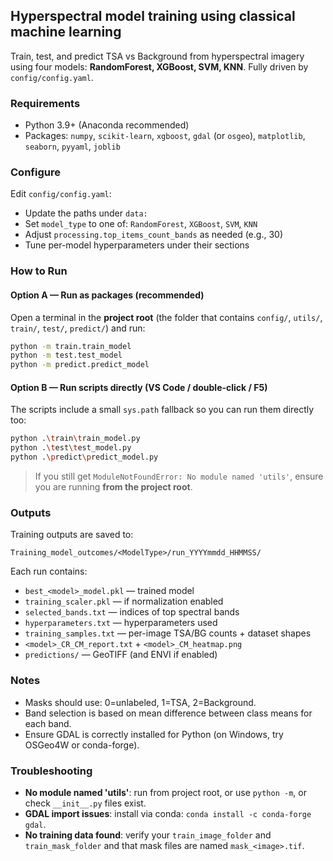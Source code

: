## Hyperspectral model training using classical machine learning

Train, test, and predict TSA vs Background from hyperspectral imagery using four models: **RandomForest, XGBoost, SVM, KNN**. Fully driven by `config/config.yaml`.

### Requirements

- Python 3.9+ (Anaconda recommended)
- Packages: `numpy`, `scikit-learn`, `xgboost`, `gdal` (or `osgeo`), `matplotlib`, `seaborn`, `pyyaml`, `joblib`

### Configure

Edit `config/config.yaml`:
- Update the paths under `data:`
- Set `model_type` to one of: `RandomForest`, `XGBoost`, `SVM`, `KNN`
- Adjust `processing.top_items_count_bands` as needed (e.g., 30)
- Tune per-model hyperparameters under their sections

### How to Run

#### Option A — Run as packages (recommended)
Open a terminal in the **project root** (the folder that contains `config/`, `utils/`, `train/`, `test/`, `predict/`) and run:

```bash
python -m train.train_model
python -m test.test_model
python -m predict.predict_model
```

#### Option B — Run scripts directly (VS Code / double-click / F5)
The scripts include a small `sys.path` fallback so you can run them directly too:

```bash
python .\train\train_model.py
python .\test\test_model.py
python .\predict\predict_model.py
```

> If you still get `ModuleNotFoundError: No module named 'utils'`, ensure you are running **from the project root**.

### Outputs

Training outputs are saved to:

```
Training_model_outcomes/<ModelType>/run_YYYYmmdd_HHMMSS/
```

Each run contains:
- `best_<model>_model.pkl` — trained model
- `training_scaler.pkl` — if normalization enabled
- `selected_bands.txt` — indices of top spectral bands
- `hyperparameters.txt` — hyperparameters used
- `training_samples.txt` — per-image TSA/BG counts + dataset shapes
- `<model>_CR_CM_report.txt` + `<model>_CM_heatmap.png`
- `predictions/` — GeoTIFF (and ENVI if enabled)

### Notes

- Masks should use: 0=unlabeled, 1=TSA, 2=Background.
- Band selection is based on mean difference between class means for each band.
- Ensure GDAL is correctly installed for Python (on Windows, try OSGeo4W or conda-forge).

### Troubleshooting

- **No module named 'utils'**: run from project root, or use `python -m`, or check `__init__.py` files exist.
- **GDAL import issues**: install via conda: `conda install -c conda-forge gdal`.
- **No training data found**: verify your `train_image_folder` and `train_mask_folder` and that mask files are named `mask_<image>.tif`.
